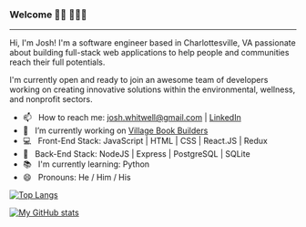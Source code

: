 ### Welcome 👋🏼 🧑🏼‍💻
_______________________________________________________________________________________________________________________

Hi, I'm Josh! I'm a software engineer based in Charlottesville, VA passionate about building full-stack web applications to help people and communities reach their full potentials. 

I'm currently open and ready to join an awesome team of developers working on creating innovative solutions within the environmental, wellness, and nonprofit sectors.

- 📫 &nbsp; How to reach me: josh.whitwell@gmail.com | [LinkedIn](https://www.linkedin.com/in/joshuawhitwell/)
- 🔭 &nbsp; I’m currently working on [Village Book Builders](https://github.com/Lambda-School-Labs/village-book-builders-fe-b)
- 💻 &nbsp; Front-End Stack: JavaScript | HTML | CSS | React.JS | Redux
- 📡 &nbsp; Back-End Stack: NodeJS | Express | PostgreSQL | SQLite
- 📚 &nbsp; I'm currently learning: Python 
- 😄 &nbsp; Pronouns: He / Him / His

[![Top Langs](https://github-readme-stats.vercel.app/api/top-langs/?username=joshwhitwell)](https://github.com/anuraghazra/github-readme-stats)

[![My GitHub stats](https://github-readme-stats.vercel.app/api?username=joshwhitwell&hide=stars,issues)](https://github.com/anuraghazra/github-readme-stats)
